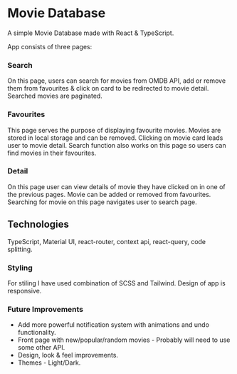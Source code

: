 # Movie Database
A simple Movie Database made with React & TypeScript.

App consists of three pages: 
### Search
On this page, users can search for movies from OMDB API, add or remove them from favourites & click on card to be redirected to movie detail. 
Searched movies are paginated.

### Favourites
This page serves the purpose of displaying favourite movies. Movies are stored in local storage and can be removed. 
Clicking on movie card leads user to movie detail. Search function also works on this page so users can find movies in 
their favourites.

### Detail
On this page user can view details of movie they have clicked on in one of the previous pages. 
Movie can be added or removed from favourites. Searching for movie on this page navigates user to search page.

## Technologies
TypeScript, Material UI, react-router, context api, react-query, code splitting.

### Styling
For stiling I have used combination of SCSS and Tailwind. Design of app is responsive.

### Future Improvements
 - Add more powerful notification system with animations and undo functionality.
 - Front page with new/popular/random movies - Probably will need to use some other API.
 - Design, look & feel improvements.
 - Themes - Light/Dark.